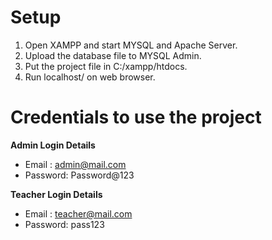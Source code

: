 # Setup
1. Open XAMPP and start MYSQL and Apache Server.<br/>
2. Upload the database file to MYSQL Admin. <br/>
3. Put the project file in C:/xampp/htdocs. <br/>
4. Run localhost/<projectname> on web browser. <br/>

# Credentials to use the project
 
**Admin Login Details**
* Email   : admin@mail.com <br/>
* Password: Password@123 <br/>

**Teacher Login Details**

* Email   : teacher@mail.com<br/>
* Password: pass123<br/>
